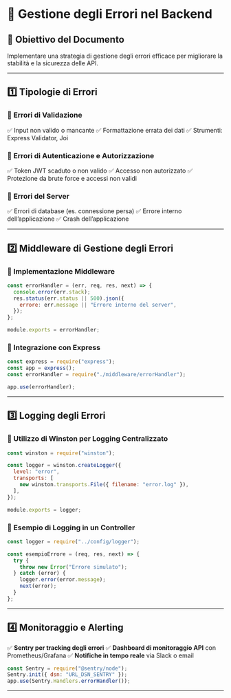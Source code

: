 # 📌 Gestione degli Errori nel Backend

## 🎯 Obiettivo del Documento

Implementare una strategia di gestione degli errori efficace per migliorare la stabilità e la sicurezza delle API.

---

## 1️⃣ Tipologie di Errori

### 🔹 Errori di Validazione

✅ Input non valido o mancante ✅ Formattazione errata dei dati ✅ Strumenti: Express Validator, Joi

### 🔹 Errori di Autenticazione e Autorizzazione

✅ Token JWT scaduto o non valido ✅ Accesso non autorizzato ✅ Protezione da brute force e accessi non validi

### 🔹 Errori del Server

✅ Errori di database (es. connessione persa) ✅ Errore interno dell’applicazione ✅ Crash dell’applicazione

---

## 2️⃣ Middleware di Gestione degli Errori

### 🔹 Implementazione Middleware

```js
const errorHandler = (err, req, res, next) => {
  console.error(err.stack);
  res.status(err.status || 500).json({
    errore: err.message || "Errore interno del server",
  });
};

module.exports = errorHandler;
```

### 🔹 Integrazione con Express

```js
const express = require("express");
const app = express();
const errorHandler = require("./middleware/errorHandler");

app.use(errorHandler);
```

---

## 3️⃣ Logging degli Errori

### 🔹 Utilizzo di Winston per Logging Centralizzato

```js
const winston = require("winston");

const logger = winston.createLogger({
  level: "error",
  transports: [
    new winston.transports.File({ filename: "error.log" }),
  ],
});

module.exports = logger;
```

### 🔹 Esempio di Logging in un Controller

```js
const logger = require("../config/logger");

const esempioErrore = (req, res, next) => {
  try {
    throw new Error("Errore simulato");
  } catch (error) {
    logger.error(error.message);
    next(error);
  }
};
```

---

## 4️⃣ Monitoraggio e Alerting

✅ **Sentry per tracking degli errori** ✅ **Dashboard di monitoraggio API** con Prometheus/Grafana ✅ **Notifiche in tempo reale** via Slack o email

```js
const Sentry = require("@sentry/node");
Sentry.init({ dsn: "URL_DSN_SENTRY" });
app.use(Sentry.Handlers.errorHandler());
```

---
